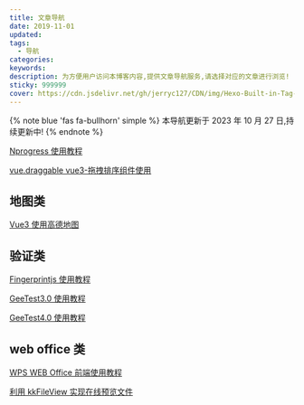 ```yaml
---
title: 文章导航
date: 2019-11-01
updated:
tags:
  - 导航
categories:
keywords:
description: 为方便用户访问本博客内容,提供文章导航服务,请选择对应的文章进行浏览!
sticky: 999999
cover: https://cdn.jsdelivr.net/gh/jerryc127/CDN/img/Hexo-Built-in-Tag-Plugins-COVER.png
---
```


{% note blue 'fas fa-bullhorn' simple %}
本导航更新于 2023 年 10 月 27 日,持续更新中!
{% endnote %}

[Nprogress 使用教程](/posts/20220903nr/)

[vue.draggable vue3-拖拽排序组件使用](/posts/20220909px/)

## 地图类

[Vue3 使用高德地图](/posts/20220905ap/)

## 验证类

[Fingerprintjs 使用教程](/posts/20220903sg/)

[GeeTest3.0 使用教程](/posts/20230330gt/)

[GeeTest4.0 使用教程](/posts/20230329gt/)

## web office 类

[WPS WEB Office 前端使用教程](/posts/20221010bg/)

[利用 kkFileView 实现在线预览文件](/posts/20221021ov)
